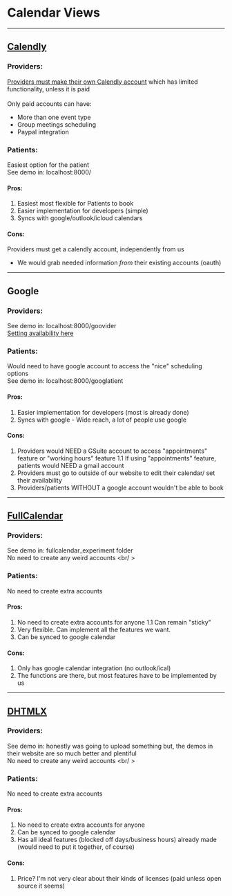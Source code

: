 # Calendar Views

---

## [Calendly](https://calendly.com/)

### Providers:
[Providers must make their own Calendly account](https://calendly.com/event_types/user/me) 
which has limited functionality, unless it is paid <br />
<br/>
Only paid accounts can have: <br />
- More than one event type 
- Group meetings scheduling
- Paypal integration

### Patients:
Easiest option for the patient <br />
See demo in: localhost:8000/

#### Pros:
1. Easiest most flexible for Patients to book <br />
1. Easier implementation for developers (simple)  <br />
1. Syncs with google/outlook/icloud calendars

#### Cons:
Providers must get a calendly account, independently from us <br />
- We would grab needed information *from* their existing accounts (oauth) <br />

---
## Google
### Providers:
See demo in: localhost:8000/goovider <br />
[Setting availability here](https://calendar.google.com/calendar/r?tab=mc)<br />

### Patients:
Would need to have google account to access the "nice" scheduling options <br />
See demo in: localhost:8000/googlatient <br />

#### Pros:
1. Easier implementation for developers (most is already done)
1. Syncs with google - Wide reach, a lot of people use google
	

#### Cons:
1. Providers would NEED a GSuite account to access "appointments" feature or "working hours" feature
	1.1 If using "appointments" feature, patients would NEED a gmail account
1. Providers must go to outside of our website to edit their calendar/ set their availability 
1. Providers/patients WITHOUT a google account wouldn't be able to book

---
## [FullCalendar](https://fullcalendar.io/)
### Providers:
See demo in: fullcalendar_experiment folder <br />
No need to create any weird accounts <br/ >

### Patients:
No need to create extra accounts <br />

#### Pros:
1. No need to create extra accounts for anyone
	1.1 Can remain "sticky"
1. Very flexible. Can implement all the features we want.
1. Can be synced to google calendar

#### Cons:
1. Only has google calendar integration (no outlook/ical)
1. The functions are there, but most features have to be implemented by us

---
## [DHTMLX](https://dhtmlx.com/docs/products/dhtmlxScheduler/)
### Providers:
See demo in:  honestly was going to upload something but, the demos in their website are so much better and plentiful <br />
No need to create any weird accounts <br/ >

### Patients:
No need to create extra accounts <br />

#### Pros:
1. No need to create extra accounts for anyone
1. Can be synced to google calendar
1. Has all ideal features (blocked off days/business hours) already made <br/>
(would need to put it together, of course)

#### Cons:
1. Price? I'm not very clear about their kinds of licenses (paid unless open source it seems)
